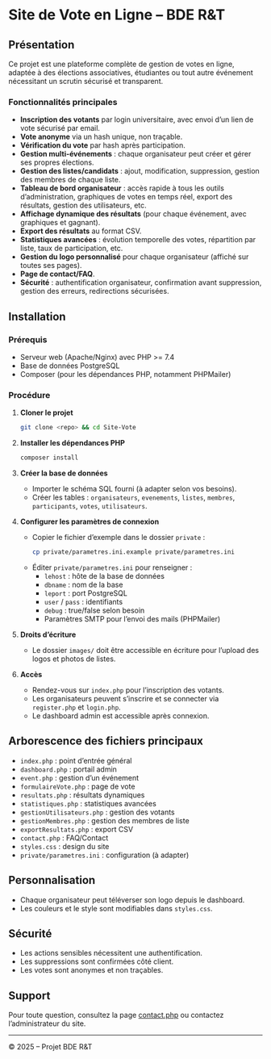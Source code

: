# Site de Vote en Ligne – BDE R&T

## Présentation
Ce projet est une plateforme complète de gestion de votes en ligne, adaptée à des élections associatives, étudiantes ou tout autre événement nécessitant un scrutin sécurisé et transparent.

### Fonctionnalités principales
- **Inscription des votants** par login universitaire, avec envoi d’un lien de vote sécurisé par email.
- **Vote anonyme** via un hash unique, non traçable.
- **Vérification du vote** par hash après participation.
- **Gestion multi-événements** : chaque organisateur peut créer et gérer ses propres élections.
- **Gestion des listes/candidats** : ajout, modification, suppression, gestion des membres de chaque liste.
- **Tableau de bord organisateur** : accès rapide à tous les outils d’administration, graphiques de votes en temps réel, export des résultats, gestion des utilisateurs, etc.
- **Affichage dynamique des résultats** (pour chaque événement, avec graphiques et gagnant).
- **Export des résultats** au format CSV.
- **Statistiques avancées** : évolution temporelle des votes, répartition par liste, taux de participation, etc.
- **Gestion du logo personnalisé** pour chaque organisateur (affiché sur toutes ses pages).
- **Page de contact/FAQ**.
- **Sécurité** : authentification organisateur, confirmation avant suppression, gestion des erreurs, redirections sécurisées.

## Installation

### Prérequis
- Serveur web (Apache/Nginx) avec PHP >= 7.4
- Base de données PostgreSQL
- Composer (pour les dépendances PHP, notamment PHPMailer)

### Procédure
1. **Cloner le projet**
   ```bash
   git clone <repo> && cd Site-Vote
   ```
2. **Installer les dépendances PHP**
   ```bash
   composer install
   ```
3. **Créer la base de données**
   - Importer le schéma SQL fourni (à adapter selon vos besoins).
   - Créer les tables : `organisateurs`, `evenements`, `listes`, `membres`, `participants`, `votes`, `utilisateurs`.

4. **Configurer les paramètres de connexion**
   - Copier le fichier d’exemple dans le dossier `private` :
     ```bash
     cp private/parametres.ini.example private/parametres.ini
     ```
   - Éditer `private/parametres.ini` pour renseigner :
     - `lehost` : hôte de la base de données
     - `dbname` : nom de la base
     - `leport` : port PostgreSQL
     - `user` / `pass` : identifiants
     - `debug` : true/false selon besoin
     - Paramètres SMTP pour l’envoi des mails (PHPMailer)

5. **Droits d’écriture**
   - Le dossier `images/` doit être accessible en écriture pour l’upload des logos et photos de listes.

6. **Accès**
   - Rendez-vous sur `index.php` pour l’inscription des votants.
   - Les organisateurs peuvent s’inscrire et se connecter via `register.php` et `login.php`.
   - Le dashboard admin est accessible après connexion.

## Arborescence des fichiers principaux
- `index.php` : point d’entrée général
- `dashboard.php` : portail admin
- `event.php` : gestion d’un événement
- `formulaireVote.php` : page de vote
- `resultats.php` : résultats dynamiques
- `statistiques.php` : statistiques avancées
- `gestionUtilisateurs.php` : gestion des votants
- `gestionMembres.php` : gestion des membres de liste
- `exportResultats.php` : export CSV
- `contact.php` : FAQ/Contact
- `styles.css` : design du site
- `private/parametres.ini` : configuration (à adapter)

## Personnalisation
- Chaque organisateur peut téléverser son logo depuis le dashboard.
- Les couleurs et le style sont modifiables dans `styles.css`.

## Sécurité
- Les actions sensibles nécessitent une authentification.
- Les suppressions sont confirmées côté client.
- Les votes sont anonymes et non traçables.

## Support
Pour toute question, consultez la page [contact.php](contact.php) ou contactez l’administrateur du site.

---

© 2025 – Projet BDE R&T
